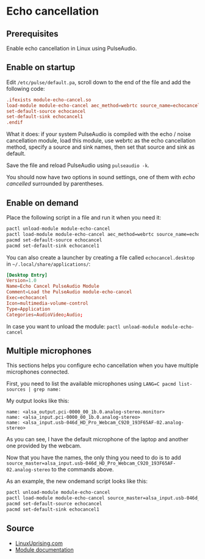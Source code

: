 # Echo cancellation

## Prerequisites

Enable echo cancellation in Linux using PulseAudio.

## Enable on startup

Edit `/etc/pulse/default.pa`, scroll down to the end of the file and add the following code:

```conf
.ifexists module-echo-cancel.so
load-module module-echo-cancel aec_method=webrtc source_name=echocancel sink_name=echocancel1
set-default-source echocancel
set-default-sink echocancel1
.endif
```

What it does: if your system PulseAudio is compiled with the echo / noise cancellation module, load this module, use webrtc as the echo cancellation method, specify a source and sink names, then set that source and sink as default.

Save the file and reload PulseAudio using `pulseaudio -k`.

You should now have two options in sound settings, one of them with _echo cancelled_ surrounded by parentheses.

## Enable on demand

Place the following script in a file and run it when you need it:

```bash
pactl unload-module module-echo-cancel
pactl load-module module-echo-cancel aec_method=webrtc source_name=echocancel sink_name=echocancel1
pacmd set-default-source echocancel
pacmd set-default-sink echocancel1
```

You can also create a launcher by creating a file called `echocancel.desktop` in `~/.local/share/applications/`:

```conf
[Desktop Entry]
Version=1.0
Name=Echo Cancel PulseAudio Module
Comment=Load the PulseAudio module-echo-cancel
Exec=echocancel
Icon=multimedia-volume-control
Type=Application
Categories=AudioVideo;Audio;
```

In case you want to unload the module: `pactl unload-module module-echo-cancel`

## Multiple microphones

This sections helps you configure echo cancellation when you have multiple microphones connected.

First, you need to list the available microphones using `LANG=C pacmd list-sources | grep name:`

My output looks like this:

```output
name: <alsa_output.pci-0000_00_1b.0.analog-stereo.monitor>
name: <alsa_input.pci-0000_00_1b.0.analog-stereo>
name: <alsa_input.usb-046d_HD_Pro_Webcam_C920_193F65AF-02.analog-stereo>
```

As you can see, I have the default microphone of the laptop and another one provided by the webcam.

Now that you have the names, the only thing you need to do is to add `source_master=alsa_input.usb-046d_HD_Pro_Webcam_C920_193F65AF-02.analog-stereo` to the commands above.

As an example, the new ondemand script looks like this:

```bash
pactl unload-module module-echo-cancel
pactl load-module module-echo-cancel source_master=alsa_input.usb-046d_HD_Pro_Webcam_C920_193F65AF-02.analog-stereo aec_method=webrtc source_name=echocancel sink_namFe=echocancel1
pacmd set-default-source echocancel
pacmd set-default-sink echocancel1
```

## Source

- [LinuxUprising.com](https://www.linuxuprising.com/2020/09/how-to-enable-echo-noise-cancellation.html)
- [Module documentation](https://www.freedesktop.org/wiki/Software/PulseAudio/Documentation/User/Modules/#module-echo-cancel)
